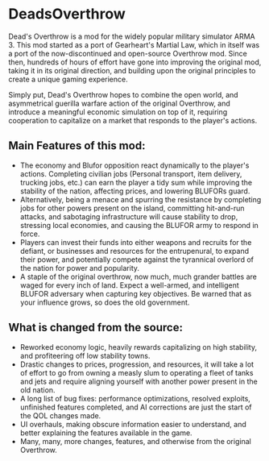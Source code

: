# DeadsOverthrow
Dead's Overthrow is a mod for the widely popular military simulator ARMA 3. This mod started as a port of Gearheart's Martial Law, which in itself was a port of the now-discontinued and open-source Overthrow mod. Since then, hundreds of hours of effort have gone into improving the original mod, taking it in its original direction, and building upon the original principles to create a unique gaming experience.

Simply put, Dead's Overthrow hopes to combine the open world, and asymmetrical guerilla warfare action of the original Overthrow, and introduce a meaningful economic simulation on top of it, requiring cooperation to capitalize on a market that responds to the player's actions.

## Main Features of this mod:
* The economy and Blufor opposition react dynamically to the player's actions. Completing civilian jobs (Personal transport, item delivery, trucking jobs, etc.) can earn the player a tidy sum while improving the stability of the nation, affecting prices, and lowering BLUFORs guard.
* Alternatively, being a menace and spurring the resistance by completing jobs for other powers present on the island, committing hit-and-run attacks, and sabotaging infrastructure will cause stability to drop, stressing local economies, and causing the BLUFOR army to respond in force.
* Players can invest their funds into either weapons and recruits for the defiant, or businesses and resources for the entrupenural, to expand their power, and potentially compete against the tyrannical overlord of the nation for power and popularity.
* A staple of the original overthrow, now much, much grander battles are waged for every inch of land. Expect a well-armed, and intelligent BLUFOR adversary when capturing key objectives. Be warned that as your influence grows, so does the old government.

## What is changed from the source:
* Reworked economy logic, heavily rewards capitalizing on high stability, and profiteering off low stability towns.
* Drastic changes to prices, progression, and resources, it will take a lot of effort to go from owning a measly slum to operating a fleet of tanks and jets and require aligning yourself with another power present in the old nation.
* A long list of bug fixes: performance optimizations, resolved exploits, unfinished features completed, and AI corrections are just the start of the QOL changes made.
* UI overhauls, making obscure information easier to understand, and better explaining the features available in the game.
* Many, many, more changes, features, and otherwise from the original Overthrow.
